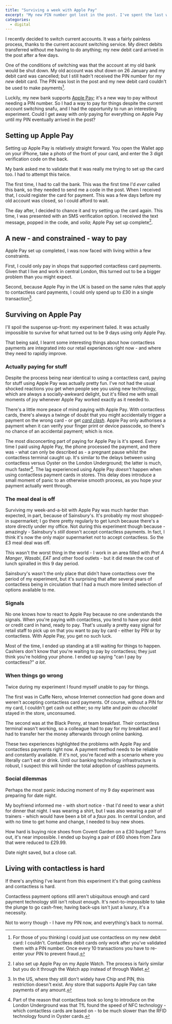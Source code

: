 ```yaml
---
title: "Surviving a week with Apple Pay"
excerpt: "My new PIN number got lost in the post. I've spent the last week with nothing but Apple Pay."
categories:
  - digital
---
```


I recently decided to switch current accounts. It was a fairly painless process, thanks to the current account switching service. My direct debits transferred without me having to do anything; my new debit card arrived in the post after a few days.

One of the conditions of switching was that the account at my old bank would be shut down. My old account was shut down on 26 January and my debit card was cancelled; but I still hadn't received the PIN number for my *new* debit card. The PIN was lost  in the post and my new debit card couldn't be used to make payments[^1].

[^1]: For those of you thinking I could just use contactless on my new debit card: I couldn't. Contactless debit cards only work after you've validated them with a PIN number. Once every 10 transactions you have to re-enter your PIN to prevent fraud.

Luckily, my new bank supports [Apple Pay](http://www.apple.com/uk/apple-pay/); it's a new way to pay without needing a PIN number. So I had a way to pay for things despite the current account switching snafu, and I had the opportunity to run an interesting experiment. Could I get away with *only* paying for everything on Apple Pay until my PIN eventually arrived in the post?

## Setting up Apple Pay

Setting up Apple Pay is relatively straight forward. You open the Wallet app on your iPhone, take a photo of the front of your card, and enter the 3 digit verification code on the back.

My bank asked me to validate that it was really me trying to set up the card too. I had to attempt this twice. 

The first time, I had to call the bank. This was the first time I'd *ever* called this bank, so they needed to send me a code in the post. When I received that, I could register the card for payment. This was a few days before my old account was closed, so I could afford to wait.

The day after, I decided to chance it and try setting up the card again. This time, I was presented with an SMS verification option. I received the text message, popped in the code, and *voila*; Apple Pay set up complete[^2].

[^2]: I also set up Apple Pay on my Apple Watch. The process is fairly similar but you do it through the Watch app instead of through Wallet.

## A new - and constrained - way to pay

Apple Pay set up completed, I was now faced with living within a few constraints. 

First, I could only pay in shops that supported contactless card payments. Given that I live and work in central London, this turned out to be a bigger problem than you might expect.

Second, because Apple Pay in the UK is based on the same rules that apply to contactless card payments, I could only spend up to £30 in a single transaction[^3].

[^3]: In the US, where they still don't widely have Chip and PIN, this restriction doesn't exist. Any store that supports Apple Pay can take payments of any amount.

## Surviving on Apple Pay

I'll spoil the suspense up-front: my experiment failed. It was actually impossible to survive for what turned out to be 9 days using only Apple Pay. 

That being said, I learnt some interesting things about how contactless payments are integrated into our retail experiences right now - and where they need to rapidly improve.

### Actually paying for stuff

Despite the process being near identical to using a contactless card, paying for stuff using Apple Pay was actually pretty fun. I've not had the usual shocked reactions you get when people see you using new technology, which are always a socially-awkward delight, but it's filled me with small moments of joy whenever Apple Pay worked exactly as it needed to. 

There's a little more peace of mind paying with Apple Pay. With contactless cards, there's always a twinge of doubt that you might accidentally trigger a payment on the wrong card - or get [*card clash*](/2014/08/24/card-clash-is-a-catastrophuck/). Apple Pay only authorises a payment when it can verify your finger print or device passcode, so there's no chance of an accidental payment; which is nice.

The most disconcerting part of paying for Apple Pay is it's speed. Every time I paid using Apple Pay, the phone processed the payment, and there was - what can only be described as - a pregnant pause whilst the contactless terminal caught up. It's similar to the delays between using contactless versus Oyster on the London Underground; the latter is much, much faster[^4]. The lag experienced using Apple Pay *doesn't* happen when using contactless payment cards in stores. This delay does introduce a small moment of panic to an otherwise smooth process, as you hope your payment actually went through.

[^4]: Part of the reason that contactless took so long to introduce on the London Underground was that TfL found the speed of NFC technology - which contactless cards are based on - to be much slower than the RFID technology found in Oyster cards.

### The meal deal is off

Surviving my week-and-a-bit with Apple Pay was much harder than expected, in part, because of Sainsbury's. It's probably my most shopped-in supermarket; I go there pretty regularly to get lunch because there's a store directly under my office. Not during this experiment though because - amazingly - Sainsbury's *still* doesn't accept contactless payments. In fact, I think it's now the only major supermarket *not* to accept contactless. So the £3 meal deal was off.

This wasn't the worst thing in the world - I work in an area filled with *Pret A Manger*, *Wasabi*, *EAT* and other food outlets - but it did mean the cost of lunch spiralled in this 9 day period.

Sainsbury's wasn't the only place that didn't have contactless over the period of my experiment, but it's surprising that after several years of contactless being in circulation that I had a much more limited selection of options available to me.

### Signals

No one knows how to react to Apple Pay because no one understands the signals. When you're paying with contactless, you tend to have your debit or credit card in hand, ready to pay. That's usually a pretty easy signal for retail staff to pick up on that you want to pay by card - either by PIN or by contactless. With Apple Pay, you get no such luck.

Most of the time, I ended up standing at a till waiting for things to happen. Cashiers don't know that you're waiting to pay by contactless; they just think you're holding your phone. I ended up saying "can I pay by contactless?" *a lot*.

### When things go wrong

Twice during my experiment I found myself unable to pay for things. 

The first was in Caffe Nero, whose Internet connection had gone down and weren't accepting contactless card payments. Of course, without a PIN for my card, I couldn't get cash out either; so my latte and *pain au chocolat* stayed in the store, unconsumed.

The second was at the Black Penny, at team breakfast. Their contactless terminal wasn't working, so a colleague had to pay for my breakfast and I had to transfer her the money afterwards through online banking.

These two experiences highlighted the problems with Apple Pay and contactless payments right now. A payment method needs to be reliable and constantly available. If it's not, you're faced with a scenario where you literally can't eat or drink. Until our banking technology infrastructure is robust, I suspect this will hinder the total adoption of cashless payments.

### Social dilemmas

Perhaps the most panic inducing moment of my 9 day experiment was preparing for date night. 

My boyfriend informed me - with short notice - that I'd need to wear a shirt for dinner that night. I was wearing a shirt, but I was also wearing a pair of trainers - which would have been a bit of a *faux pas*. In central London, and with no time to get home and change, I needed to buy new shoes. 

How hard is buying nice shoes from Covent Garden on a £30 budget? Turns out, it's near impossible. I ended up buying a pair of £60 shoes from Zara that were reduced to £29.99. 

Date night saved, but a close call.

## Living with contactless is hard

If there's anything I've learnt from this experiment it's that going cashless and contactless is hard. 

Contactless payment options still aren't ubiquitous enough and card payment technology still isn't robust enough. It's next-to-impossible to take the plunge to go cash-free; having back-ups isn't just a luxury, it's a necessity.

Not to worry though - I have my PIN now, and everything's back to normal.